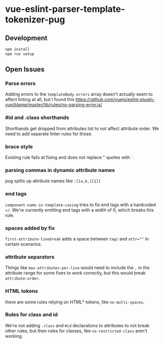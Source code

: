 # vue-eslint-parser-template-tokenizer-pug

## Development

```sh
npm install
npm run setup
```

## Open Issues

### Parse errors
Adding errors to the `templateBody.errors` array doesn't actually seem to affect linting at all, but I found this https://github.com/vuejs/eslint-plugin-vue/blame/master/lib/rules/no-parsing-error.js/


### #id and .class shorthands
Shorthands get dropped from attributes list to not affect attribute order. We need to add separate linter rules for those.

### brace style

Existing rule fails at fixing and does not replace " quotes with `.

### parsing commas in dynamic attribute names

pug splits up attribute names like `:[[a,b,][1]]`

### end tags

`component-name-in-template-casing` tries to fix end tags with a hardcoded `</`. We're currently emitting end tags with a width of 0, which breaks this rule.

### spaces added by fix
`first-attribute-linebreak` adds a space between `tag(` and `attr=""` in certain scenarios.

### attribute separators
Things like `max-attributes-per-line` would need to include the `,` in the attribute range for some fixes to work correctly, but this would break `attribute-order`.

### HTML tokens
there are some rules relying on HTML* tokens, like `no-multi-spaces`.

### Rules for class and id
We're not adding `.class` and `#id` declarations to attributes to not break other rules, but then rules for classes, like `no-restricted-class` aren't working.
